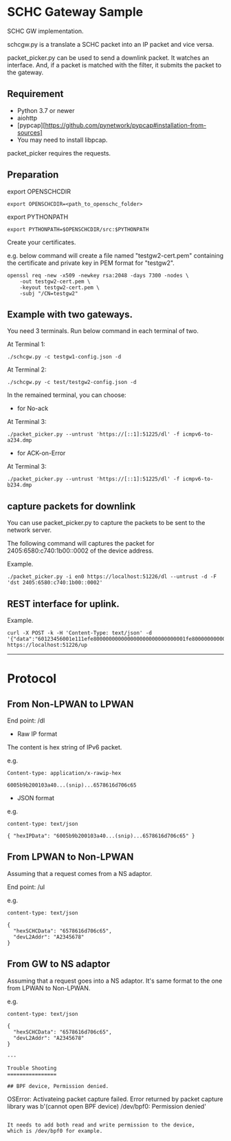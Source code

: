 SCHC Gateway Sample
===================

SCHC GW implementation.

schcgw.py is a translate a SCHC packet into an IP packet and vice versa.

packet_picker.py can be used to send a downlink packet.
It watches an interface.  And, if a packet is matched with the filter,
it submits the packet to the gateway.

## Requirement

- Python 3.7 or newer
- aiohttp
- [pypcap][https://github.com/pynetwork/pypcap#installation-from-sources]
- You may need to install libpcap.

packet_picker requires the requests.

## Preparation

export OPENSCHCDIR

```
export OPENSCHCDIR=<path_to_openschc_folder>
```

export PYTHONPATH

```
export PYTHONPATH=$OPENSCHCDIR/src:$PYTHONPATH
```

Create your certificates.

e.g. below command will create a file named "testgw2-cert.pem"
containing the certificate and private key in PEM format for "testgw2".

```
openssl req -new -x509 -newkey rsa:2048 -days 7300 -nodes \
    -out testgw2-cert.pem \
    -keyout testgw2-cert.pem \
    -subj "/CN=testgw2"
```

## Example with two gateways.

You need 3 terminals.  Run below command in each terminal of two.

At Terminal 1:
```
./schcgw.py -c testgw1-config.json -d
```

At Terminal 2:
```
./schcgw.py -c test/testgw2-config.json -d
```

In the remained terminal, you can choose:

- for No-ack

At Terminal 3:
```
./packet_picker.py --untrust 'https://[::1]:51225/dl' -f icmpv6-to-a234.dmp
```

- for ACK-on-Error

At Terminal 3:
```
./packet_picker.py --untrust 'https://[::1]:51225/dl' -f icmpv6-to-b234.dmp
```

## capture packets for downlink

You can use packet_picker.py to capture the packets to be sent to the network server.

The following command will captures the packet for 2405:6580:c740:1b00::0002 of the device address.

Example.

```
./packet_picker.py -i en0 https://localhost:51226/dl --untrust -d -F 'dst 2405:6580:c740:1b00::0002'
```

## REST interface for uplink.

Example.

```
curl -X POST -k -H 'Content-Type: text/json' -d '{"data":"60123456001e111efe800000000000000000000000000001fe80000000000000000000000000000216321633001e0000410200010ab3666f6f0362617206414243443d3d466b3d65746830ff8401822020264568656c6c6f","DevAddr":"0011223344"}' https://localhost:51226/up
```

---
Protocol
========

## From Non-LPWAN to LPWAN

End point: /dl

- Raw IP format

The content is hex string of IPv6 packet.

e.g.
```
Content-type: application/x-rawip-hex

6005b9b200103a40...(snip)...6578616d706c65
```

- JSON format

e.g.
```
content-type: text/json 

{ "hexIPData": "6005b9b200103a40...(snip)...6578616d706c65" }
```

## From LPWAN to Non-LPWAN

Assuming that a request comes from a NS adaptor.

End point: /ul

e.g.
```
content-type: text/json 

{
  "hexSCHCData": "6578616d706c65",
  "devL2Addr": "A2345678"
}
```

## From GW to NS adaptor

Assuming that a request goes into a NS adaptor.
It's same format to the one from LPWAN to Non-LPWAN.

e.g.
```
content-type: text/json 

{
  "hexSCHCData": "6578616d706c65",
  "devL2Addr": "A2345678"
}

---

Trouble Shooting
================

## BPF device, Permission denied.

```
OSError: Activateing packet capture failed. Error returned by packet capture library was b'(cannot open BPF device) /dev/bpf0: Permission denied'
```

It needs to add both read and write permission to the device,
which is /dev/bpf0 for example.

